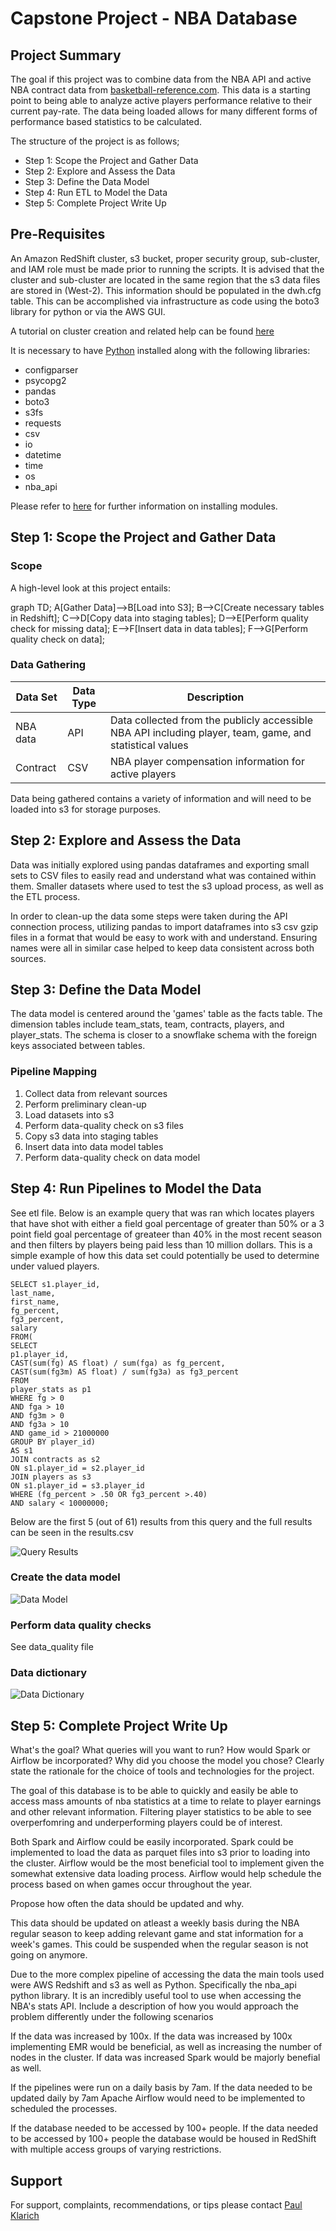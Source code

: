 # Capstone Project - NBA Database

## Project Summary

The goal if this project was to combine data from the NBA API and active NBA contract data from [basketball-reference.com](https://www.basketball-reference.com/contracts/). This data is a starting point to being able to analyze active players performance relative to their current pay-rate. The data being loaded allows for many different forms of performance based statistics to be calculated.

The structure of the project is as follows;

* Step 1: Scope the Project and Gather Data
* Step 2: Explore and Assess the Data
* Step 3: Define the Data Model
* Step 4: Run ETL to Model the Data
* Step 5: Complete Project Write Up

## Pre-Requisites

An Amazon RedShift cluster, s3 bucket, proper security group, sub-cluster, and IAM role must be made prior to running the scripts. It is advised that the cluster and sub-cluster are located in the same region that the s3 data files are stored in (West-2). This information should be populated in the dwh.cfg table. This can be accomplished via infrastructure as code using the boto3 library for python or via the AWS GUI.

A tutorial on cluster creation and related help can be found [here](https://docs.aws.amazon.com/redshift/latest/dg/tutorial-loading-data-launch-cluster.html)

It is necessary to have [Python](https://www.python.org/downloads/) installed along with the following libraries:

* configparser
* psycopg2
* pandas
* boto3
* s3fs
* requests
* csv
* io
* datetime
* time
* os
* nba_api

Please refer to 
[here](https://docs.python.org/3/installing/index.html)
for further information on installing modules.

## Step 1: Scope the Project and Gather Data

### Scope

A high-level look at this project entails:

graph TD;
	A[Gather Data]-->B[Load into S3];
	B-->C[Create necessary tables in Redshift];
	C-->D[Copy data into staging tables];
	D-->E[Perform quality check for missing data];
	E-->F[Insert data in data tables];
	F-->G[Perform quality check on data];

### Data Gathering

| Data Set | Data Type | Description|
|----------|-----------|------------|
| NBA data | API       | Data collected from the publicly accessible NBA API including player, team, game, and statistical values|
| Contract | CSV       | NBA player compensation information for active players|

Data being gathered contains a variety of information and will need to be loaded into s3 for storage purposes.

## Step 2: Explore and Assess the Data

Data was initially explored using pandas dataframes and exporting small sets to CSV files to easily read and understand what was contained within them. Smaller datasets where used to test the s3 upload process, as well as the ETL process. 

In order to clean-up the data some steps were taken during the API connection process, utilizing pandas to import dataframes into s3 csv gzip files in a format that would be easy to work with and understand. Ensuring names were all in similar case helped to keep data consistent across both sources.

## Step 3: Define the Data Model

The data model is centered around the 'games' table as the facts table. The dimension tables include team_stats, team, contracts, players, and player_stats. The schema is closer to a snowflake schema with the foreign keys associated between tables.


### Pipeline Mapping

1. Collect data from relevant sources
2. Perform preliminary clean-up
3. Load datasets into s3
4. Perform data-quality check on s3 files
5. Copy s3 data into staging tables
6. Insert data into data model tables
7. Perform data-quality check on data model

## Step 4: Run Pipelines to Model the Data

See etl file. Below is an example query that was ran which locates players that have shot with either a field goal percentage of greater than 50% or a 3 point field goal percentage of greateer than 40% in the most recent season and then filters by players being paid less than 10 million dollars. This is a simple example of how this data set could potentially be used to determine under valued players.

```
SELECT s1.player_id,
last_name,
first_name,
fg_percent,
fg3_percent,
salary
FROM(
SELECT 
p1.player_id,
CAST(sum(fg) AS float) / sum(fga) as fg_percent,
CAST(sum(fg3m) AS float) / sum(fg3a) as fg3_percent
FROM 
player_stats as p1
WHERE fg > 0
AND fga > 10
AND fg3m > 0
AND fg3a > 10
AND game_id > 21000000
GROUP BY player_id)
AS s1
JOIN contracts as s2
ON s1.player_id = s2.player_id
JOIN players as s3
ON s1.player_id = s3.player_id
WHERE (fg_percent > .50 OR fg3_percent >.40)
AND salary < 10000000;
```

Below are the first 5 (out of 61) results from this query and the full results can be seen in the results.csv

![Query Results](https://github.com/pklarich/Udacity-DE-NanoDegree/blob/master/Capstone/results.png?raw=true)

### Create the data model

![Data Model](https://github.com/pklarich/Udacity-DE-NanoDegree/blob/master/Capstone/DataModel.png?raw=true)

### Perform data quality checks

See data_quality file
### Data dictionary

![Data Dictionary](https://github.com/pklarich/Udacity-DE-NanoDegree/blob/master/Capstone/DataDictionary.png?raw=true)

## Step 5: Complete Project Write Up

What's the goal? What queries will you want to run? How would Spark or Airflow be incorporated? Why did you choose the model you chose?
Clearly state the rationale for the choice of tools and technologies for the project.

The goal of this database is to be able to quickly and easily be able to access mass amounts of nba statistics at a time to relate to player earnings and other relevant information. Filtering player statistics to be able to see overperfomring and underperforming players could be of interest. 

Both Spark and Airflow could be easily incorporated. Spark could be implemented to load the data as parquet files into s3 prior to loading into the cluster. Airflow would be the most beneficial tool to implement given the somewhat extensive data loading process. Airflow would help schedule the process based on when games occur throughout the year.

Propose how often the data should be updated and why.

This data should be updated on atleast a weekly basis during the NBA regular season to keep adding relevant game and stat information for a week's games. This could be suspended when the regular season is not going on anymore.

Due to the more complex pipeline of accessing the data the main tools used were AWS Redshift and s3 as well as Python. Specifically the nba_api python library. It is an incredibly useful tool to use when accessing the NBA's stats API.
Include a description of how you would approach the problem differently under the following scenarios

If the data was increased by 100x.
If the data was increased by 100x implementing EMR would be beneficial, as well as increasing the number of nodes in the cluster. If data was increased Spark would be majorly benefial as well.

If the pipelines were run on a daily basis by 7am.
If the data needed to be updated daily by 7am Apache Airflow would need to be implemented to scheduled the processes.

If the database needed to be accessed by 100+ people.
If the data needed to be accessed by 100+ people the database would be housed in RedShift with multiple access groups of varying restrictions.


## Support

For support, complaints, recommendations, or tips please contact [Paul Klarich](pklarich@gmail.com) 

